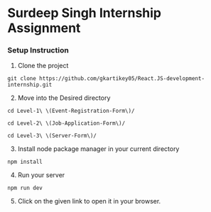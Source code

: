 # Surdeep Singh Internship Assignment

### Setup Instruction

1. Clone the project

```
git clone https://github.com/gkartikey05/React.JS-development-internship.git
```

2. Move into the Desired directory

```
cd Level-1\ \(Event-Registration-Form\)/
```
```
cd Level-2\ \(Job-Application-Form\)/
```
```
cd Level-3\ \(Server-Form\)/
```

3. Install node package manager in your current directory

```
npm install
```

4. Run your server

```
npm run dev
```

5. Click on the given link to open it in your browser.
